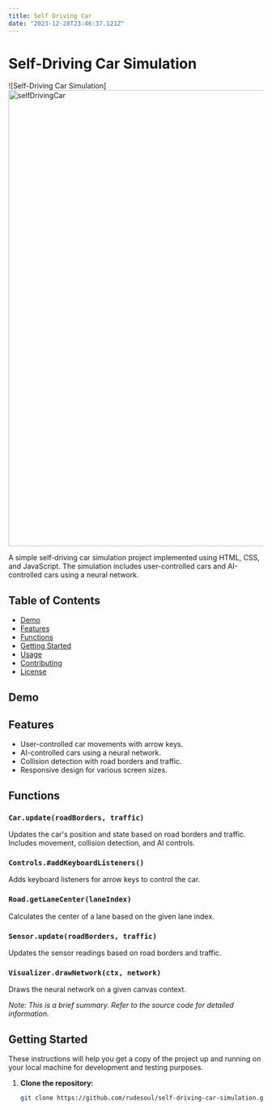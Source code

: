 ```yaml
---
title: Self Driving Car
date: "2023-12-28T23:46:37.121Z"
---
```


# Self-Driving Car Simulation

![Self-Driving Car Simulation]
<img width="900" alt="selfDrivingCar" src="https://github.com/RudeSoul/NeuralNetworkCar/assets/30189506/df0c87c4-e58e-448f-9a91-5734c3d8f440">

A simple self-driving car simulation project implemented using HTML, CSS, and JavaScript. The simulation includes user-controlled cars and AI-controlled cars using a neural network.

## Table of Contents

- [Demo](#demo)
- [Features](#features)
- [Functions](#functions)
- [Getting Started](#getting-started)
- [Usage](#usage)
- [Contributing](#contributing)
- [License](#license)

## Demo

## Features

- User-controlled car movements with arrow keys.
- AI-controlled cars using a neural network.
- Collision detection with road borders and traffic.
- Responsive design for various screen sizes.

## Functions

### `Car.update(roadBorders, traffic)`

Updates the car's position and state based on road borders and traffic. Includes movement, collision detection, and AI controls.

### `Controls.#addKeyboardListeners()`

Adds keyboard listeners for arrow keys to control the car.

### `Road.getLaneCenter(laneIndex)`

Calculates the center of a lane based on the given lane index.

### `Sensor.update(roadBorders, traffic)`

Updates the sensor readings based on road borders and traffic.

### `Visualizer.drawNetwork(ctx, network)`

Draws the neural network on a given canvas context.

_Note: This is a brief summary. Refer to the source code for detailed information._

## Getting Started

These instructions will help you get a copy of the project up and running on your local machine for development and testing purposes.

1. **Clone the repository:**

   ```bash
   git clone https://github.com/rudesoul/self-driving-car-simulation.git
   ```
